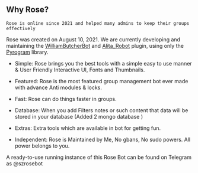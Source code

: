 ## Why Rose?
```
Rose is online since 2021 and helped many admins to keep their groups effectively
```

Rose was created on August 10, 2021. We are currently developing and maintaining the [WilliamButcherBot](https://github.com/thehamkercat/WilliamButcherBot) and [Alita_Robot](https://github.com/Divkix/Alita_Robot/) plugin, using only the [Pyrogram](https://docs.pyrogram.org/) library.

- Simple: Rose brings you the best tools with a simple easy to use manner & User Friendly Interactive UI, Fonts and Thumbnails. 

- Featured: Rose is the most featured group management bot ever made with advance Anti modules & locks.

- Fast: Rose can do things faster in groups.

- Database: When you add Filters notes or such content that data will be stored in your database (Added 2 mongo database )

- Extras: Extra tools which are available in bot for getting fun.

- Independent: Rose is Maintained by Me, No gbans, No sudo powers. All power belongs to you.

A ready-to-use running instance of this Rose Bot can be found on Telegram as @szrosebot
